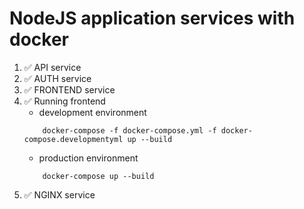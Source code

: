 # NodeJS application services with docker

1. ✅ API service
2. ✅ AUTH service
3. ✅ FRONTEND service
4. ✅ Running frontend
    - development environment
    ``` shell
        docker-compose -f docker-compose.yml -f docker-compose.developmentyml up --build
    ```
    - production environment
    ``` shell
        docker-compose up --build
    ```
5. ✅ NGINX service
    